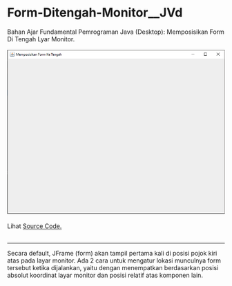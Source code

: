 # Form-Ditengah-Monitor__JVd
Bahan Ajar Fundamental Pemrograman Java (Desktop): Memposisikan Form Di Tengah Lyar Monitor.<br><br>
<img src="https://github.com/RizkyKhapidsyah/Form-Ditengah-Monitor__JVd/blob/master/Rslts/001.PNG"><br><br>
Lihat <a href="https://github.com/RizkyKhapidsyah/Form-Ditengah-Monitor__JVd/tree/master/src/com/rk/fdm">Source Code.</a><br><br>

---
Secara default, JFrame (form) akan tampil pertama kali di posisi pojok kiri atas pada layar monitor. Ada 2 cara untuk mengatur lokasi munculnya
form tersebut ketika dijalankan, yaitu dengan menempatkan berdasarkan posisi absolut koordinat layar monitor dan posisi relatif atas komponen
lain.
